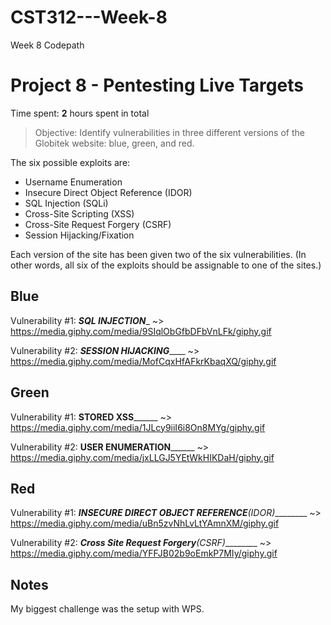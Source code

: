 # CST312---Week-8
Week 8 Codepath


# Project 8 - Pentesting Live Targets

Time spent: **2** hours spent in total

> Objective: Identify vulnerabilities in three different versions of the Globitek website: blue, green, and red.

The six possible exploits are:
* Username Enumeration
* Insecure Direct Object Reference (IDOR)
* SQL Injection (SQLi)
* Cross-Site Scripting (XSS)
* Cross-Site Request Forgery (CSRF)
* Session Hijacking/Fixation

Each version of the site has been given two of the six vulnerabilities. (In other words, all six of the exploits should be assignable to one of the sites.)

## Blue

Vulnerability #1: _______SQL INJECTION________
~> https://media.giphy.com/media/9SIqlObGfbDFbVnLFk/giphy.gif

Vulnerability #2: _______SESSION HIJACKING___________
~> https://media.giphy.com/media/MofCqxHfAFkrKbaqXQ/giphy.gif


## Green

Vulnerability #1: ______STORED XSS____________
~> https://media.giphy.com/media/1JLcy9iiI6i8On8MYg/giphy.gif

Vulnerability #2: ______USER ENUMERATION____________
~> https://media.giphy.com/media/jxLLGJ5YEtWkHIKDaH/giphy.gif


## Red

Vulnerability #1: _____INSECURE DIRECT OBJECT REFERENCE____(IDOR)_________
~> https://media.giphy.com/media/uBn5zvNhLvLtYAmnXM/giphy.gif

Vulnerability #2: _____Cross Site Request Forgery____(CSRF)_________
~> https://media.giphy.com/media/YFFJB02b9oEmkP7MIy/giphy.gif


## Notes

My biggest challenge was the setup with WPS.

